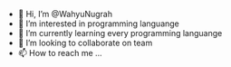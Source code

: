 - 👋 Hi, I’m @WahyuNugrah
- 👀 I’m interested in programming languange
- 🌱 I’m currently learning every programming languange
- 💞️ I’m looking to collaborate on team
- 📫 How to reach me ...

<!---
WahyuNugrah/WahyuNugrah is a ✨ special ✨ repository because its `README.md` (this file) appears on your GitHub profile.
You can click the Preview link to take a look at your changes.
--->
